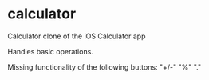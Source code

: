# calculator
Calculator clone of the iOS Calculator app

Handles basic operations.

Missing functionality of the following buttons:
"+/-"
"%"
"."
